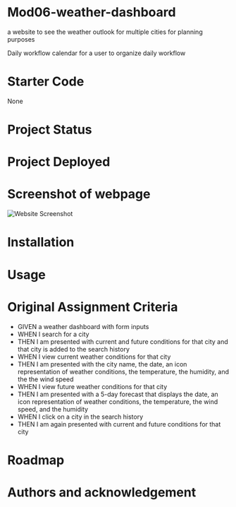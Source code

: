 # Mod06-weather-dashboard
a website to see the weather outlook for multiple cities for planning purposes

Daily workflow calendar for a user to organize daily workflow

# Starter Code
None

# Project Status


# Project Deployed


# Screenshot of webpage
<img src="" alt="Website Screenshot">


# Installation



# Usage


# Original Assignment Criteria
<ul>
<li>GIVEN a weather dashboard with form inputs
<li>WHEN I search for a city
<li>THEN I am presented with current and future conditions for that city and that city is added to the search history
<li>WHEN I view current weather conditions for that city
<li>THEN I am presented with the city name, the date, an icon representation of weather conditions, the temperature, the humidity, and the the wind speed
<li>WHEN I view future weather conditions for that city
<li>THEN I am presented with a 5-day forecast that displays the date, an icon representation of weather conditions, the temperature, the wind speed, and the humidity
<li>WHEN I click on a city in the search history
<li>THEN I am again presented with current and future conditions for that city
</ul>

# Roadmap


# Authors and acknowledgement
